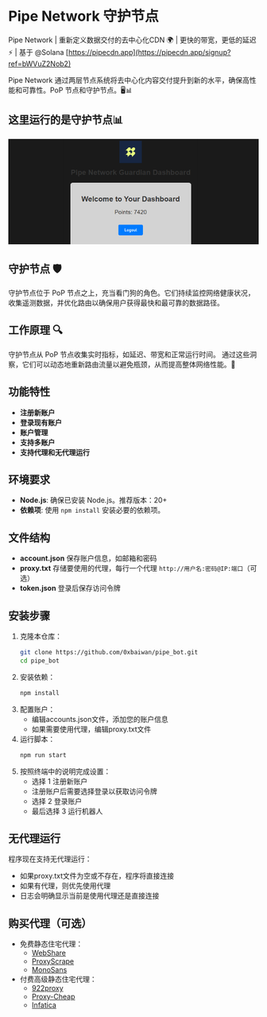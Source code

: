 # Pipe Network 守护节点

Pipe Network | 重新定义数据交付的去中心化CDN 🌍 | 更快的带宽，更低的延迟 ⚡ | 基于 @Solana [https://pipecdn.app](https://pipecdn.app/signup?ref=bWVuZ2Nob2)

Pipe Network 通过两层节点系统将去中心化内容交付提升到新的水平，确保高性能和可靠性。PoP 节点和守护节点。🖥️📊

## 这里运行的是守护节点📊

![pipe-network](image-1.png)

## 守护节点 🛡️

守护节点位于 PoP 节点之上，充当看门狗的角色。它们持续监控网络健康状况，收集遥测数据，并优化路由以确保用户获得最快和最可靠的数据路径。

## 工作原理 🔍

守护节点从 PoP 节点收集实时指标，如延迟、带宽和正常运行时间。
通过这些洞察，它们可以动态地重新路由流量以避免瓶颈，从而提高整体网络性能。🚀

## 功能特性

- **注册新账户**
- **登录现有账户**
- **账户管理**
- **支持多账户**
- **支持代理和无代理运行**

## 环境要求

- **Node.js**: 确保已安装 Node.js。推荐版本：20+
- **依赖项**: 使用 `npm install` 安装必要的依赖项。

## 文件结构

- **account.json** 保存账户信息，如邮箱和密码
- **proxy.txt** 存储要使用的代理，每行一个代理 `http://用户名:密码@IP:端口`（可选）
- **token.json** 登录后保存访问令牌

## 安装步骤

1. 克隆本仓库：
   ```bash
   git clone https://github.com/0xbaiwan/pipe_bot.git
   cd pipe_bot
   ```
2. 安装依赖：
   ```bash
   npm install
   ```
3. 配置账户：
   - 编辑accounts.json文件，添加您的账户信息
   - 如果需要使用代理，编辑proxy.txt文件
4. 运行脚本：
   ```bash
   npm run start
   ```
5. 按照终端中的说明完成设置：
   - 选择 1 注册新账户
   - 注册账户后需要选择登录以获取访问令牌
   - 选择 2 登录账户
   - 最后选择 3 运行机器人

## 无代理运行

程序现在支持无代理运行：
- 如果proxy.txt文件为空或不存在，程序将直接连接
- 如果有代理，则优先使用代理
- 日志会明确显示当前是使用代理还是直接连接

## 购买代理（可选）

- 免费静态住宅代理：
   - [WebShare](https://www.webshare.io/?referral_code=gtw7lwqqelgu)
   - [ProxyScrape](https://proxyscrape.com/)
   - [MonoSans](https://github.com/monosans/proxy-list)
- 付费高级静态住宅代理：
   - [922proxy](https://www.922proxy.com/register?inviter_code=d6416857)
   - [Proxy-Cheap](https://app.proxy-cheap.com/r/Pd6sqg)
   - [Infatica](https://dashboard.infatica.io/aff.php?aff=580)
